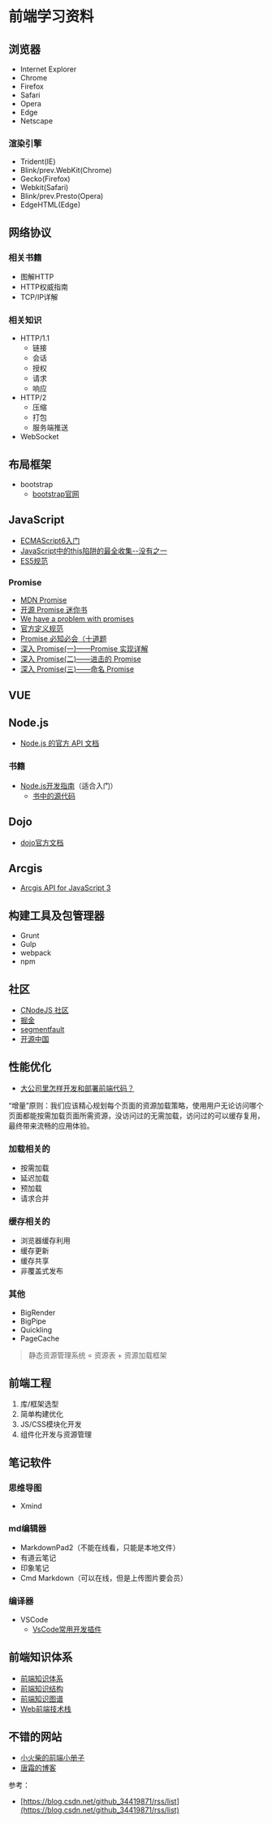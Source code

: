 # 前端学习资料 #
## 浏览器 ##
- Internet Explorer
- Chrome
- Firefox
- Safari
- Opera
- Edge
- Netscape

### 渲染引擎 ###
- Trident(IE)
- Blink/prev.WebKit(Chrome)
- Gecko(Firefox)
- Webkit(Safari)
- Blink/prev.Presto(Opera)
- EdgeHTML(Edge)

## 网络协议 ##
### 相关书籍 ###
- 图解HTTP
- HTTP权威指南
- TCP/IP详解
### 相关知识 ###
- HTTP/1.1
	- 链接
	- 会话
	- 授权
	- 请求
	- 响应
- HTTP/2
	- 压缩
	- 打包
	- 服务端推送
- WebSocket

## 布局框架 ##
- bootstrap
	- [bootstrap官网](http://getbootstrap.com/)

## JavaScript ##
- [ECMAScript6入门](http://es6.ruanyifeng.com/ "ECMAScript6入门")
- [JavaScript中的this陷阱的最全收集--没有之一](https://segmentfault.com/a/1190000002640298)
- [ES5规范](http://lzw.me/pages/ecmascript/#0)

### Promise ###
- [MDN Promise](https://developer.mozilla.org/en-US/docs/Web/JavaScript/Reference/Global_Objects/Promise)
- [开源 Promise 迷你书](http://liubin.org/promises-book/)
- [We have a problem with promises](http://fex.baidu.com/blog/2015/07/we-have-a-problem-with-promises/)
- [官方定义规范](https://promisesaplus.com/)
- [Promise 必知必会（十道题](https://zhuanlan.zhihu.com/p/30797777)
- [深入 Promise(一)——Promise 实现详解](https://zhuanlan.zhihu.com/p/25178630)
- [深入 Promise(二)——进击的 Promise](https://zhuanlan.zhihu.com/p/251981784)
- [深入 Promise(三)——命名 Promise](https://zhuanlan.zhihu.com/p/25199781)

## VUE ##


## Node.js ##
- [Node.js 的官方 API 文档](https://nodejs.org/api/)
### 书籍 ###
- [Node.js开发指南](https://download.csdn.net/download/hualala_32/10699512)（适合入门）
	- [书中的源代码](https://www.byvoid.com/zhs/project/node)

## Dojo ##
- [dojo官方文档](https://dojotoolkit.org/documentation/)

## Arcgis ##
- [Arcgis API for JavaScript 3](https://developers.arcgis.com/javascript/3/)


## 构建工具及包管理器 ##
- Grunt
- Gulp
- webpack
- npm


## 社区 ##
- [CNodeJS 社区](https://cnodejs.org/)
- [掘金](https://juejin.im/timeline)
- [segmentfault](https://segmentfault.com/)
- [开源中国](https://www.oschina.net/)

## 性能优化 ##
- [大公司里怎样开发和部署前端代码？](https://github.com/fouber/blog/issues/6)

“增量”原则：我们应该精心规划每个页面的资源加载策略，使用用户无论访问哪个页面都能按需加载页面所需资源，没访问过的无需加载，访问过的可以缓存复用，最终带来流畅的应用体验。

### 加载相关的 ###
- 按需加载
- 延迟加载
- 预加载
- 请求合并

### 缓存相关的 ###
- 浏览器缓存利用
- 缓存更新
- 缓存共享
- 非覆盖式发布

### 其他 ###
- BigRender
- BigPipe
- Quickling
- PageCache

> 静态资源管理系统 = 资源表 + 资源加载框架

## 前端工程 ##
1. 库/框架选型
2. 简单构建优化
3. JS/CSS模块化开发
4. 组件化开发与资源管理

## 笔记软件 ##
### 思维导图 ###
- Xmind

### md编辑器 ###
- MarkdownPad2（不能在线看，只能是本地文件）
- 有道云笔记
- 印象笔记
- Cmd Markdown（可以在线，但是上传图片要会员）

### 编译器 ###
- VSCode
	- [VsCode常用开发插件](http://shooterblog.site/2017/11/09/VsCode%E5%B8%B8%E7%94%A8%E5%BC%80%E5%8F%91%E6%8F%92%E4%BB%B6/)

## 前端知识体系 ##
- [前端知识体系](http://www.cnblogs.com/sb19871023/p/3894452.html)
- [前端知识结构](https://github.com/JacksonTian/fks)
- [前端知识图谱](http://shooterblog.site/Learn-JS-Demo/%E5%89%8D%E7%AB%AF%E7%9F%A5%E8%AF%86%E5%9B%BE%E8%B0%B1/Front-End.svg)
- [Web前端技术栈](https://github.com/unruledboy/WebFrontEndStack/blob/master/README.zh-cn.md)

## 不错的网站 ##
- [小火柴的前端小册子](https://xiaohuochai.site/)
- [唐霜的博客](https://www.tangshuang.net/aboutme)

参考：

- [https://blog.csdn.net/github_34419871/rss/list](https://blog.csdn.net/github_34419871/rss/list)